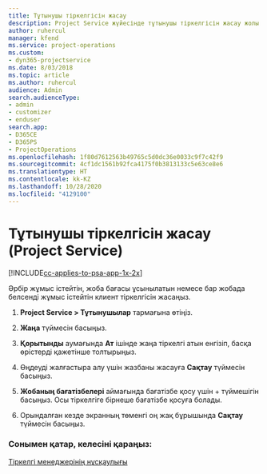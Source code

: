 ```yaml
---
title: Тұтынушы тіркелгісін жасау
description: Project Service жүйесінде тұтынушы тіркелгісін жасау жолы
author: ruhercul
manager: kfend
ms.service: project-operations
ms.custom:
- dyn365-projectservice
ms.date: 8/03/2018
ms.topic: article
ms.author: ruhercul
audience: Admin
search.audienceType:
- admin
- customizer
- enduser
search.app:
- D365CE
- D365PS
- ProjectOperations
ms.openlocfilehash: 1f80d7612563b49765c5d0dc36e0033c9f7c42f9
ms.sourcegitcommit: 4cf1dc1561b92fca4175f0b3813133c5e63ce8e6
ms.translationtype: HT
ms.contentlocale: kk-KZ
ms.lasthandoff: 10/28/2020
ms.locfileid: "4129100"
---
```

# <a name="create-a-customer-account-project-service"></a>Тұтынушы тіркелгісін жасау (Project Service)

[!INCLUDE[cc-applies-to-psa-app-1x-2x](../includes/cc-applies-to-psa-app-1x-2x.md)]

Әрбір жұмыс істейтін, жоба бағасы ұсынылатын немесе бар жобада белсенді жұмыс істейтін клиент тіркелгісін жасаңыз.  
  
1.  **Project Service > Тұтынушылар** тармағына өтіңіз.  
  
2.  **Жаңа** түймесін басыңыз.  
  
3.  **Қорытынды** аумағында **Ат** ішінде жаңа тіркелгі атын енгізіп, басқа өрістерді қажетінше толтырыңыз.  
  
4.  Өңдеуді жалғастыра алу үшін жазбаны жасауға **Сақтау** түймесін басыңыз.  
  
5.  **Жобаның бағатізбелері** аймағында бағатізбе қосу үшін + түймешігін басыңыз. Осы тіркелгіге бірнеше бағатізбе қосуға болады.  
  
6.  Орындалған кезде экранның төменгі оң жақ бұрышында **Сақтау** түймесін басыңыз.  
  
### <a name="see-also"></a>Сонымен қатар, келесіні қараңыз:  
 [Тіркелгі менеджерінің нұсқаулығы](../psa/account-manager-guide.md)
